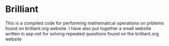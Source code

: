 # Brilliant
This is a compiled code for performing mathematical operations
on prblems found on brilliant.org website. I have also put together
a small website written in asp.net for solving repeated questions found 
on the brilliant.org website 
